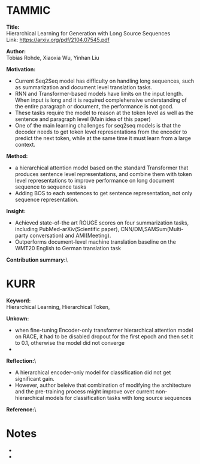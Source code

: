 # TAMMIC
**Title:**\
Hierarchical Learning for Generation with Long Source Sequences\
Link: https://arxiv.org/pdf/2104.07545.pdf

**Author:**\
Tobias Rohde, Xiaoxia Wu, Yinhan Liu

**Motivation:**
- Current Seq2Seq model has difficulty on handling long sequences, such as summarization and document level translation tasks.
- RNN and Transformer-based models have limits on the input length. When input is long and it is required complehensive understanding of the entire paragraph or document, the performance is not good.
- These tasks require the model to reason at the token level as well as the sentence and paragraph level (Main idea of this paper)
- One of the main learning challenges for seq2seq models is that the decoder needs to get token level representations from the encoder to predict the next token, while at the same time it must learn from a large context.

**Method:**
- a hierarchical attention model based on the standard Transformer that produces sentence level representations, and combine them with token level representations to improve performance on long document sequence to sequence tasks
- Adding BOS to each sentences to get sentence representation, not only sequence representation.

**Insight:**
- Achieved state-of-the art ROUGE scores on four summarization tasks, including PubMed-arXiv(Scientific paper), CNN/DM,SAMSum(Multi-party conversation) and AMI(Meeting).
- Outperforms document-level machine translation baseline on the WMT20 English to German translation task

**Contribution summary:**\


# KURR
**Keyword:**\
Hierarchical Learning, Hierarchical Token, 

**Unkown:**
- when fine-tuning Encoder-only transformer hierarchical attention model on RACE, it had to be disabled dropout for the first epoch and then set it to 0.1, otherwise the model did not converge
- 

**Reflection:**\
- A hierarchical encoder-only model for classification did not get significant gain.
- However, author beleive that combination of modifying the architecture and the pre-training process might improve over current non-hierarchical models for classification tasks with long source sequences

**Reference:**\


# Notes
- 
- 
